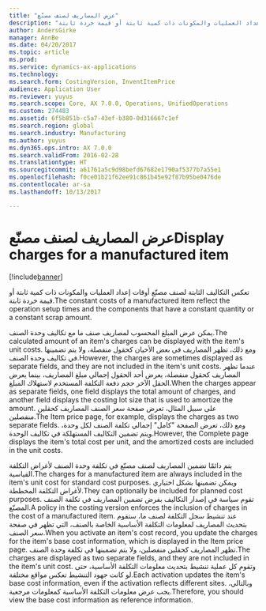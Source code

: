 ```yaml
---
title: "عرض المصاريف لصنف مصنّع"
description: "تعكس التكاليف الثابتة لصنف مصنّع أوقات إعداد العمليات والمكونات ذات كمية ثابتة أو قيمة خردة ثابتة."
author: AndersGirke
manager: AnnBe
ms.date: 04/20/2017
ms.topic: article
ms.prod: 
ms.service: dynamics-ax-applications
ms.technology: 
ms.search.form: CostingVersion, InventItemPrice
audience: Application User
ms.reviewer: yuyus
ms.search.scope: Core, AX 7.0.0, Operations, UnifiedOperations
ms.custom: 274483
ms.assetid: 6f5b851b-c5a7-43ef-b380-0d316667c1ef
ms.search.region: global
ms.search.industry: Manufacturing
ms.author: yuyus
ms.dyn365.ops.intro: AX 7.0.0
ms.search.validFrom: 2016-02-28
ms.translationtype: HT
ms.sourcegitcommit: a61761a5c9d98befd67682e1790af5377b7a55e1
ms.openlocfilehash: f0ce01b21f62ee91c861b45e92f87b95be0476de
ms.contentlocale: ar-sa
ms.lasthandoff: 10/13/2017

---
```


# <a name="display-charges-for-a-manufactured-item"></a><span data-ttu-id="9ee20-103">عرض المصاريف لصنف مصنّع</span><span class="sxs-lookup"><span data-stu-id="9ee20-103">Display charges for a manufactured item</span></span>

[!include[banner](../includes/banner.md)]


<span data-ttu-id="9ee20-104">تعكس التكاليف الثابتة لصنف مصنّع أوقات إعداد العمليات والمكونات ذات كمية ثابتة أو قيمة خردة ثابتة.</span><span class="sxs-lookup"><span data-stu-id="9ee20-104">The constant costs of a manufactured item reflect the operation setup times and the components that have a constant quantity or a constant scrap amount.</span></span>

<span data-ttu-id="9ee20-105">يمكن عرض المبلغ المحسوب لمصاريف صنف ما مع تكاليف وحدة الصنف.</span><span class="sxs-lookup"><span data-stu-id="9ee20-105">The calculated amount of an item's charges can be displayed with the item's unit costs.</span></span> <span data-ttu-id="9ee20-106">ومع ذلك، تظهر المصاريف في بعض الأحيان كحقول منفصلة، ولا يتم تضمينها في تكاليف وحدة الصنف.</span><span class="sxs-lookup"><span data-stu-id="9ee20-106">However, the charges are sometimes displayed as separate fields, and they are not included in the item's unit costs.</span></span> <span data-ttu-id="9ee20-107">عندما تظهر المصاريف كحقول منفصلة، يعرض أحد الحقول إجمالي مبلغ المصاريف، بينما يعرض الحقل الآخر حجم دفعة التكلفة المستخدم لاستهلاك المبلغ.</span><span class="sxs-lookup"><span data-stu-id="9ee20-107">When the charges appear as separate fields, one field displays the total amount of charges, and another field displays the costing lot size that is used to amortize the amount.</span></span> <span data-ttu-id="9ee20-108">على سبيل المثال، تعرض صفحة سعر الصنف المصاريف كحقلين منفصلين.</span><span class="sxs-lookup"><span data-stu-id="9ee20-108">The Item price page, for example, displays the charges as two separate fields.</span></span> <span data-ttu-id="9ee20-109">ومع ذلك، تعرض الصفحة "كامل" إجمالي تكلفة الصنف لكل وحدة، ويتم تضمين التكاليف المستهلكة في تكاليف الوحدة.</span><span class="sxs-lookup"><span data-stu-id="9ee20-109">However, the Complete page displays the item's total cost per unit, and the amortized costs are included in the unit costs.</span></span>

<span data-ttu-id="9ee20-110">يتم دائمًا تضمين المصاريف لصنف مصنّع في تكلفة وحدة الصنف لأغراض التكلفة القياسية.</span><span class="sxs-lookup"><span data-stu-id="9ee20-110">The charges for a manufactured item are always included in the item's unit cost for standard cost purposes.</span></span> <span data-ttu-id="9ee20-111">ويمكن تضمينها بشكل اختياري لأغراض التكلفة المخططة.</span><span class="sxs-lookup"><span data-stu-id="9ee20-111">They can optionally be included for planned cost purposes.</span></span> <span data-ttu-id="9ee20-112">تقوم سياسة في إصدار التكاليف بفرض تضمين المصاريف في تكلفة الصنف المصنّع.</span><span class="sxs-lookup"><span data-stu-id="9ee20-112">A policy in the costing version enforces the inclusion of charges in the cost of a manufactured item.</span></span> <span data-ttu-id="9ee20-113">عند تنشيط سجل التكلفة لصنف ما، ستقوم بتحديث المصاريف لمعلومات التكلفة الأساسية الخاصة بالصنف، التي تظهر في صفحة سعر الصنف.</span><span class="sxs-lookup"><span data-stu-id="9ee20-113">When you activate an item's cost record, you update the charges for the item's base cost information, which is displayed in the Item price page.</span></span> <span data-ttu-id="9ee20-114">تظهر المصاريف كحقلين منفصلين، ولا يتم تضمينها في تكلفة وحدة الصنف.</span><span class="sxs-lookup"><span data-stu-id="9ee20-114">The charges are displayed as two separate fields, and they are not included in the item's unit cost.</span></span> <span data-ttu-id="9ee20-115">وتقوم كل عملية تنشيط بتحديث معلومات التكلفة الأساسية، حتى لو كانت جهود التنشيط تعكس مواقع مختلفة.</span><span class="sxs-lookup"><span data-stu-id="9ee20-115">Each activation updates the item's base cost information, even if the activation reflects different sites.</span></span> <span data-ttu-id="9ee20-116">وبالتالي، يجب عرض معلومات التكلفة الأساسية كمعلومات مرجعية.</span><span class="sxs-lookup"><span data-stu-id="9ee20-116">Therefore, you should view the base cost information as reference information.</span></span>






